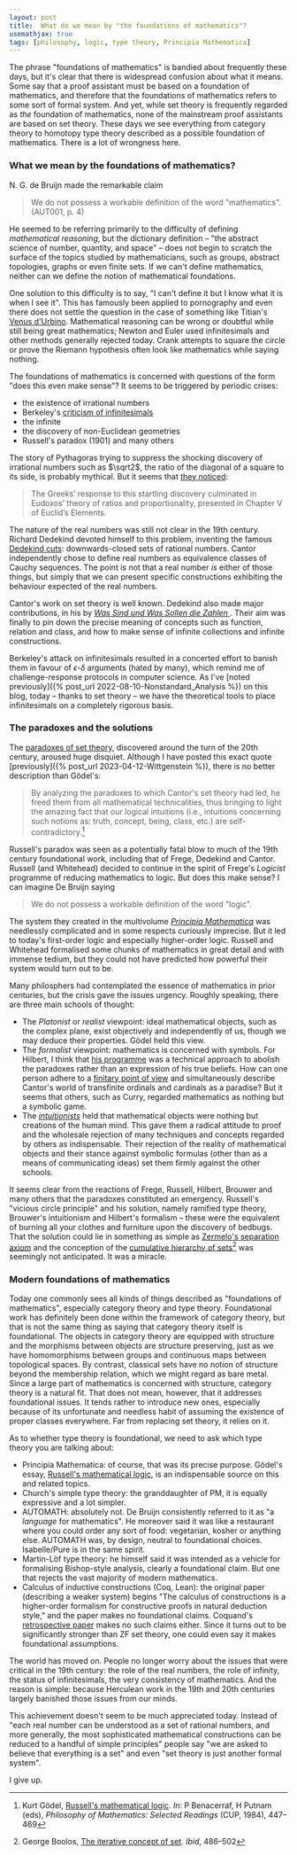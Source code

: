 ```yaml
---
layout: post
title:  What do we mean by "the foundations of mathematics"?
usemathjax: true 
tags: [philosophy, logic, type theory, Principia Mathematica]
---
```

The phrase "foundations of mathematics" is bandied about frequently these days,
but it's clear that there is widespread confusion about what it means.
Some say that a proof assistant must be based on a foundation of mathematics,
and therefore that the foundations of mathematics refers to some sort of formal system.
And yet, while set theory is frequently regarded as *the* foundation of mathematics,
none of the mainstream proof assistants are based on set theory.
These days we see everything from category theory to homotopy type theory
described as a possible foundation of mathematics.
There is a lot of wrongness here.

### What we mean by the foundations of mathematics?

N. G. de Bruijn made the remarkable claim

> We do not possess a workable definition of the word "mathematics". (AUT001, p. 4)

He seemed to be referring primarily to the difficulty of defining 
*mathematical reasoning*, but the dictionary definition – "the abstract science of number, quantity, and space" – does not begin to scratch the surface
of the topics studied by mathematicians, such as groups, abstract topologies,
graphs or even finite sets. If we can't define mathematics, neither can we define
the notion of mathematical foundations.

One solution to this difficulty is to say, "I can't define it but I know what it is
when I see it". This has famously been applied to pornography and even there does not 
settle the question in the case of something like 
Titian's [Venus d'Urbino](https://en.wikipedia.org/wiki/Venus_of_Urbino).
Mathematical reasoning can be wrong or doubtful while still being great mathematics;
Newton and Euler used infinitesimals and other methods generally rejected today.
Crank attempts to square the circle or prove the Riemann hypothesis 
often look like mathematics while saying nothing.

The foundations of mathematics is concerned with questions of the form
"does this even make sense"? It seems to be triggered by periodic crises:

* the existence of irrational numbers 
* Berkeley's [criticism of infinitesimals](https://plato.stanford.edu/entries/continuity/)
* the infinite
* the discovery of non-Euclidean geometries
* Russell's paradox (1901) and many others

The story of Pythagoras trying to suppress the shocking 
discovery of irrational numbers such as $\sqrt2$, 
the ratio of the diagonal of a square to its side, is probably mythical. 
But it seems that [they noticed](https://plato.stanford.edu/entries/dedekind-foundations):

> The Greeks’ response to this startling discovery culminated in Eudoxos’ theory of ratios and proportionality, presented in Chapter V of Euclid’s Elements.

The nature of the real numbers was still not clear in the 19th century.
Richard Dedekind devoted himself to this problem, 
inventing the famous [Dedekind cuts](https://en.wikipedia.org/wiki/Dedekind_cut):
downwards-closed sets of rational numbers. Cantor independently chose to define
real numbers as equivalence classes of Cauchy sequences.
The point is not that a real number *is* either of those things, but simply that
we can present specific constructions exhibiting the behaviour expected of the real numbers.

Cantor's work on set theory is well known. Dedekind also made major contributions, in his
by [*Was Sind und Was Sollen die Zahlen* ](https://plato.stanford.edu/entries/dedekind-foundations/).
Their aim was finally to pin down the precise meaning of concepts such as function,
relation and class, and how to make sense of infinite collections and infinite constructions.

Berkeley's attack on infinitesimals resulted in a concerted effort to banish them
in favour of $\epsilon$-$\delta$ arguments (hated by many), which remind me of
challenge-response protocols in computer science. As I've [noted previously]({% post_url 2022-08-10-Nonstandard_Analysis %}) on this blog,
today – thanks to set theory – we have the theoretical tools to place infinitesimals
on a completely rigorous basis.

### The paradoxes and the solutions

The [paradoxes of set theory](https://plato.stanford.edu/entries/settheory-early/#CritPeri),
discovered around the turn of the 20th century, aroused huge disquiet. Although I have
posted this exact quote [previously]({% post_url 2023-04-12-Wittgenstein %}), there is no better description than Gödel's:

> By analyzing the paradoxes to which Cantor's set theory had led, he freed them from all mathematical technicalities, thus bringing to light the amazing fact that our logical intuitions (i.e., intuitions concerning such notions as: truth, concept, being, class, etc.) are self-contradictory.[^1]

[^1]: Kurt Gödel, [Russell's mathematical logic](https://doi.org/10.1017/CBO9781139171519.024). *In*: P Benacerraf, H Putnam (eds), *Philosophy of Mathematics: Selected Readings* (CUP, 1984), 447–469

Russell's paradox was seen as a potentially fatal blow to much of the 19th century
foundational work, including that of Frege, Dedekind and Cantor.
Russell (and Whitehead) decided to continue in the spirit of Frege's *Logicist*
programme of reducing mathematics to logic. But does this make sense? I can imagine
De Bruijn saying 

> We do not possess a workable definition of the word "logic". 

The system they created in the multivolume 
[*Principia Mathematica*](https://plato.stanford.edu/entries/principia-mathematica/)
was needlessly complicated and in some respects curiously imprecise.
But it led to today's first-order logic and especially higher-order logic.
Russell and Whitehead formalised some chunks of mathematics in great detail
and with immense tedium, but they could not have predicted how powerful
their system would turn out to be.

Many philosphers had contemplated the essence of mathematics in prior centuries,
but the crisis gave the issues urgency. Roughly speaking, there are three main schools of thought:

* The *Platonist* or *realist* viewpoint: ideal mathematical objects, such as the complex plane, exist objectively and independently of us, though we may deduce their properties. Gödel held this view.
* The *formalist* viewpoint: mathematics is concerned with symbols. For Hilbert,
I think that [his programme](https://plato.stanford.edu/entries/hilbert-program/)
was a technical approach to abolish the paradoxes rather than
an expression of his true beliefs. How can one person adhere to
a [finitary point of view](https://plato.stanford.edu/entries/hilbert-program/#2)
and simultaneously describe Cantor's world of transfinite ordinals and cardinals
as a paradise? But it seems that others, such as Curry, regarded mathematics
as nothing but a symbolic game.
* The [*intuitionists*](https://plato.stanford.edu/entries/intuitionism/) held that mathematical objects were nothing but creations of the human mind.
This gave them a radical attitude to proof and the wholesale rejection of many techniques and concepts regarded by others as indispensable.
Their rejection of the reality of mathematical objects and their stance against
symbolic formulas (other than as a means of communicating ideas) 
set them firmly against the other schools.

It seems clear from the reactions of Frege, Russell, Hilbert, Brouwer and many others
that the paradoxes constituted an emergency. Russell's "vicious circle principle"
and his solution, namely ramified type theory, Brouwer's intuitionism and Hilbert's formalism
– these were the equivalent of burning all your clothes and furniture upon the discovery of bedbugs.
That the solution could lie in something as simple as 
[Zermelo's separation axiom](https://plato.stanford.edu/entries/zermelo-set-theory/)
and the conception of the [cumulative hierarchy of sets](/papers/Boolos-iterative-concept-of-set.pdf)[^2]
was seemingly not anticipated.
It was a miracle.

[^2]: George Boolos, [The iterative concept of set](https://doi.org/10.1017/CBO9781139171519.026). *Ibid*, 486–502

### Modern foundations of mathematics

Today one commonly sees all kinds of things described as "foundations of mathematics",
especially category theory and type theory. Foundational work has definitely been done
within the framework of category theory, but that is not the same thing as saying that
category theory itself is foundational. The objects in category theory are equipped with
structure and the morphisms between objects are structure preserving, just as we have homomorphisms between groups and continuous maps between topological spaces. 
By contrast, classical sets have no notion of structure beyond the membership relation, 
which we might regard as bare metal.
Since a large part of mathematics is concerned with structure, 
category theory is a natural fit. 
That does not mean, however, that it addresses foundational issues.
It tends rather to introduce new ones, especially because of its unfortunate and 
needless habit of assuming the existence of proper classes everywhere. 
Far from replacing set theory, it relies on it.

As to whether type theory is foundational, we need to ask which type theory you are talking about:

* Principia Mathematica: of course, that was its precise purpose. Gödel's essay, [Russell's mathematical logic](/papers/Russells-mathematical-logic.pdf), 
is an indispensable source on this and related topics.
* Church's simple type theory: the granddaughter of PM, it is equally expressive and a lot simpler.
* AUTOMATH: absolutely not. De Bruijn consistently referred to it as "a *language* for mathematics". He moreover said it was like a restaurant where you could order any sort of 
food: vegetarian, kosher or anything else. AUTOMATH was, by design, neutral to foundational choices. Isabelle/Pure is in the same spirit.
* Martin-Löf type theory: he himself said it was intended as a vehicle for formalising Bishop-style analysis, clearly a foundational claim. But one that rejects the vast majority of modern mathematics.  
* Calculus of inductive constructions (Coq, Lean): the original paper (describing a weaker system) begins "The calculus of constructions is a higher-order formalism for constructive proofs in natural deduction style," and the paper makes no foundational claims. 
Coquand's [retrospective paper](http://www.cse.chalmers.se/~coquand/v1.pdf) makes no such claims either. 
Since it turns out to be significantly stronger than ZF set theory, one could even say it makes foundational assumptions. 

The world has moved on. People no longer worry about the issues that were 
critical in the 19th century: the role of the real numbers, the role of infinity,
the status of infinitesimals, the very consistency of mathematics.
And the reason is simple: because Herculean work in the 19th and 20th centuries 
largely banished those issues from our minds. 
This achievement doesn't seem to be much appreciated today.
Instead of "each real number can be understood as a set of rational numbers, and more generally, the most sophisticated mathematical constructions can be reduced 
to a handful of simple principles"
people say "we are asked to believe that everything is a set" 
and even "set theory is just another formal system". 
I give up.
